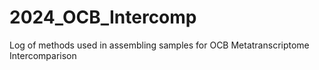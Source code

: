 # 2024_OCB_Intercomp
Log of methods used in assembling samples for OCB Metatranscriptome Intercomparison
